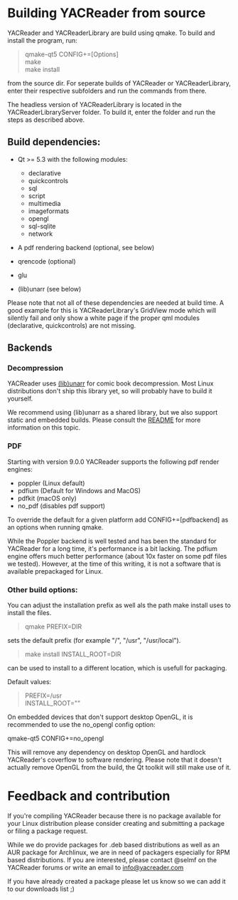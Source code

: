 # Building YACReader from source

YACReader and YACReaderLibrary are build using qmake. To build and install the
program, run:

> qmake-qt5 CONFIG+=[Options]  
> make  
> make install

from the source dir. For seperate builds of YACReader or YACReaderLibrary,
enter their respective subfolders and run the commands from there.

The headless version of YACReaderLibrary is located in the YACReaderLibraryServer
folder. To build it, enter the folder and run the steps as described above.


## Build dependencies:

- Qt >= 5.3 with the following modules:
	- declarative
	- quickcontrols
	- sql
	- script
	- multimedia
	- imageformats
	- opengl
	- sql-sqlite
	- network

- A pdf rendering backend (optional, see below)
- qrencode (optional)
- glu
- (lib)unarr (see below)

Please note that not all of these dependencies are needed at build time.
A good example for this is YACReaderLibrary's GridView mode which will
silently fail and only show a white page if the proper qml modules
(declarative, quickcontrols) are not missing.

## Backends

### Decompression

YACReader uses [(lib)unarr](https://github.com/selmf/unarr) for comic book
decompression. Most Linux distributions don't ship this library yet, so will
probably have to build it yourself.

We recommend using (lib)unarr as a shared library, but we also support static
and embedded builds. Please consult the [README](compressed_archive/unarr/README.txt)
for more information on this topic.

### PDF

Starting with version 9.0.0 YACReader supports the following pdf render engines:

- poppler (Linux default)
- pdfium (Default for Windows and MacOS)
- pdfkit (macOS only)
- no_pdf (disables pdf support)

To override the default for a given platform add CONFIG+=[pdfbackend] as an options
when running qmake.

While the Poppler backend is well tested and has been the standard for YACReader
for a long time, it's performance is a bit lacking. The pdfium engine offers
much better performance (about 10x faster on some pdf files we tested).
However, at the time of this writing, it is not a software that is available
prepackaged for Linux.

### Other build options:

You can adjust the installation prefix as well als the path make install uses
to install the files.

>qmake PREFIX=DIR

sets the default prefix (for example "/", "/usr", "/usr/local").

>make install INSTALL_ROOT=DIR

can be used to install to a different location, which is usefull for packaging.

Default values:

>PREFIX=/usr  
>INSTALL_ROOT=""

On embedded devices that don't support desktop OpenGL, it is recommended to use
the no_opengl config option:

qmake-qt5 CONFIG+=no_opengl

This will remove any dependency on desktop OpenGL and hardlock YACReader's
coverflow to software rendering. Please note that it doesn't actually remove
OpenGL from the build, the Qt toolkit will still make use of it.


# Feedback and contribution

If you're compiling YACReader because there is no package available for your
Linux distribution please consider creating and submitting a package or filing a
package request.

While we do provide packages for .deb based distributions as well as an AUR
package for Archlinux, we are in need of packagers especially for RPM based
distributions. If you are interested, please contact @selmf on the YACReader
forums or write an email to info@yacreader.com

If you have already created a package please let us know so we can add it to
our downloads list ;)
